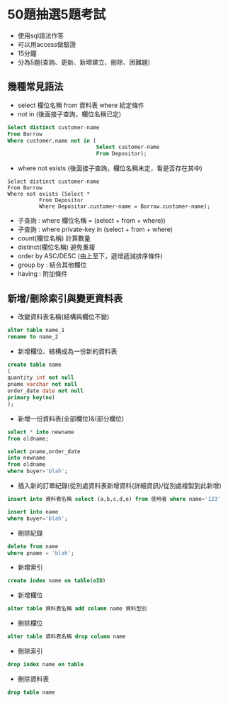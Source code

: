 # 50題抽選5題考試
- 使用sql語法作答
- 可以用access做驗證
- 15分鐘
- 分為5題(查詢、更新、新增建立、刪除、困難題)
## 幾種常見語法
- select 欄位名稱 from 資料表 where 給定條件
- not in (後面接子查詢，欄位名稱已定)
```sql
Select distinct customer-name
From Borrow
Where customer.name not in (
							Select customer-name 
							From Depositor);
```
- where not exists (後面接子查詢，欄位名稱未定，看是否存在其中)
```
Select distinct customer-name
From Borrow
Where not exists (Select *  
		  From Depositor
		  Where Depositor.customer-name = Borrow.customer-name);
```
- 子查詢 : where 欄位名稱 = (select + from + where))
- 子查詢 : where private-key in (select + from + where)
- count(欄位名稱) 計算數量
- distinct(欄位名稱) 避免重複
- order by ASC/DESC (由上至下，遞增遞減排序條件)
- group by : 結合其他欄位
- having : 附加條件

## 新增/刪除索引與變更資料表
- 改變資料表名稱(結構與欄位不變)
``` sql
alter table name_1
rename to name_2
```

- 新增欄位、結構成為一份新的資料表
```sql
create table name
(
quantity int not null
pname varchar not null
order_date date not null
primary key(no)
);
```
- 新增一份資料表(全部欄位)&(部分欄位)
```sql
select * into newname
from oldname;
```
``` sql
select pname,order_date
into newname
from oldname
where buyer='blah';
```
- 插入新的訂單紀錄(從別處資料表新增資料(詳細資訊)/從別處複製到此新增)
```sql
insert into 資料表名稱 select (a,b,c,d,e) from 使用者 where name='123'
```
```sql
insert into name
where buyer='blah';
```
- 刪除紀錄
```sql
delete from name
where pname = 'blah';
```
- 新增索引
``` sql
create index name on table(oID)
```
- 新增欄位
```SQL
alter table 資料表名稱 add column name 資料型別
```
- 刪除欄位
```SQL
alter table 資料表名稱 drop column name
```
- 刪除索引
``` sql
drop index name on table
```
- 刪除資料表
```sql
drop table name
```

